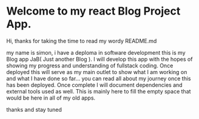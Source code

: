 # Welcome to my react Blog Project App.
 Hi, 
 thanks for taking the time to read my wordy README.md

 my name is simon, i have a deploma in software development 
 this is my Blog app JaB( Just another Blog ).
 I will develop this app with the hopes of showing my progress and understanding of fullstack coding. Once deployed this will serve as my main outlet to show what  I am working on and what I have done so far... you can read all about my journey once this has been deployed.
 Once complete I will document dependencies and external tools used as well. This is mainly here to fill the empty space that would be here in all of my old apps.


 thanks and stay tuned 
